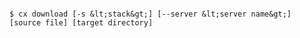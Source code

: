 <!-- layout:code post: download_usage -->

```

$ cx download [-s &lt;stack&gt;] [--server &lt;server name&gt;] [source file] [target directory]

```
